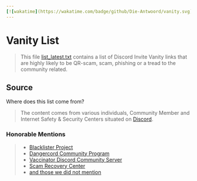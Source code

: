 ```yaml
---
[![wakatime](https://wakatime.com/badge/github/Die-Antwoord/vanity.svg)](https://wakatime.com/badge/github/Die-Antwoord/vanity)
---
```


# Vanity List

>This file [list_latest.txt](list_latest.txt) contains a list of Discord Invite Vanity links that are highly likely to be QR-scam, scam, phishing or a tread to the community related.

## Source

Where does this list come from?

> The content comes from various individuals, Community Member and Internet Safety & Security Centers situated on [Discord](<https://discord.com/>).

### Honorable Mentions

 
> - [Blacklister Project](<https://discord.gg/jQpvWepRz9>)
> - [Dangercord Community Program](<https://dangercord.com/>) 
> - [Vaccinator Discord Community Server](<https://discord.gg/amWd8zwTDj>)
> - [Scam Recovery Center](<https://discord.gg/recover>)
> - [and those we did not mention](<https://dangercord.com/>)
